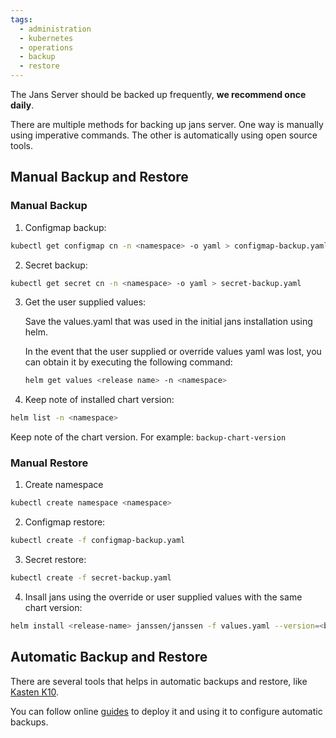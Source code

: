 ```yaml
---
tags:
  - administration
  - kubernetes
  - operations
  - backup
  - restore
---
```


The Jans Server should be backed up frequently, **we recommend once daily**.

There are multiple methods for backing up jans server. One way is manually using imperative commands. The other is automatically using open source tools.

## Manual Backup and Restore

### Manual Backup
1.  Configmap backup:
```bash
kubectl get configmap cn -n <namespace> -o yaml > configmap-backup.yaml
```

2.  Secret backup:
```bash
kubectl get secret cn -n <namespace> -o yaml > secret-backup.yaml
```

3.  Get the user supplied values:

    Save the values.yaml that was used in the initial jans installation using helm.

    In the event that the user supplied or override values yaml was lost, you can obtain it by executing the following command:
    ```bash
    helm get values <release name> -n <namespace>
    ```

4.  Keep note of installed chart version:
```bash
helm list -n <namespace>
```

Keep note of the chart version. For example: `backup-chart-version`

### Manual Restore

1.  Create namespace
```bash
kubectl create namespace <namespace>
```

2.  Configmap restore:
```bash
kubectl create -f configmap-backup.yaml
```

3.  Secret restore:
```bash
kubectl create -f secret-backup.yaml
```

4.  Insall jans using the override or user supplied values with the same chart version:

```bash
helm install <release-name> janssen/janssen -f values.yaml --version=<backup-chart-version> -n <namespace>
```

## Automatic Backup and Restore

There are several tools that helps in automatic backups and restore, like [Kasten K10](https://www.kasten.io/kubernetes/use-cases/backup-restore).

You can follow online [guides](https://medium.com/geekculture/kubernetes-backup-restore-is-now-effortless-e788fccd8cde) to deploy it and using it to configure automatic backups.